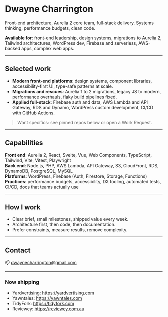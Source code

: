 # Dwayne Charrington

Front-end architecture, Aurelia 2 core team, full-stack delivery. Systems thinking, performance budgets, clean code.

**Available for**: front-end leadership, design systems, migrations to Aurelia 2, Tailwind architectures, WordPress dev, Firebase and serverless, AWS-backed apps, complex web apps.

---

## Selected work
- **Modern front-end platforms**: design systems, component libraries, accessibility-first UI, type-safe patterns at scale.
- **Migrations and rescues**: Aurelia 1 to 2 migrations, legacy JS to modern, performance overhauls, flaky build pipelines fixed.
- **Applied full-stack**: Firebase auth and data, AWS Lambda and API Gateway, RDS and Dynamo, WordPress custom development, CI/CD with GitHub Actions.

> Want specifics: see pinned repos below or open a Work Request.

---

## Capabilities
**Front end**: Aurelia 2, React, Svelte, Vue, Web Components, TypeScript, Tailwind, Vite, Vitest, Playwright  
**Back end**: Node.js, PHP, AWS Lambda, API Gateway, S3, CloudFront, RDS, DynamoDB, PostgreSQL, MySQL  
**Platforms**: WordPress, Firebase (Auth, Firestore, Storage, Functions)  
**Practices**: performance budgets, accessibility, DX tooling, automated tests, CI/CD, docs that teams actually use

---

## How I work
- Clear brief, small milestones, shipped value every week.
- Architecture first, then code, then documentation.
- Prefer constraints, measure results, remove complexity.

---

## Contact
📫 dwaynecharrington@gmail.com

---

### Now shipping
<!-- NOW-SHIPPING:START -->
- Yardvertising: https://yardvertising.com
- Yawntales: https://yawntales.com
- TidyFork: https://tidyfork.com
- Reviewey: https://reviewey.com.au
<!-- NOW-SHIPPING:END -->
